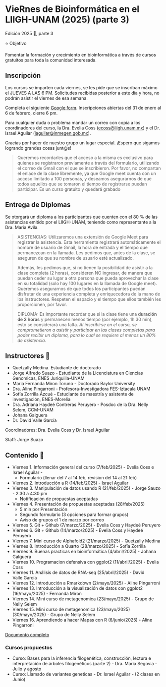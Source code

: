 # VieRnes de Bioinformática en el LIIGH-UNAM (2025) (parte 3)

Edición 2025 💜, parte 3

⭐ Objetivo

Fomentar la formación y crecimiento en bioinformática a través de cursos gratuitos para toda la comunidad interesada.

## Inscripción

Los cursos se imparten cada viernes, se les pide que se inscriban máximo el JUEVES A LAS 6 PM. Solicitudes recibidas posterior a este día y hora, no podrán asistir el viernes de esa semana.

Completa el siguiente [Google form](https://forms.gle/ccuofGQKtnY57TLd6). Inscripciones abiertas del 31 de enero al 6 de febrero, cierre 6 pm.

Para cualquier duda o problema mandar un correo con copia a los coordinadores del curso, la Dra. Evelia Coss (ecoss@liigh.unam.mx) y el Dr. Israel Aguilar (iaguilar@inmegen.gob.mx).

Gracias por hacer de nuestro grupo un lugar especial. ¡Espero que sigamos logrando grandes cosas junt@s!

> Queremos recordarles que el acceso a la misma es exclusivo para quienes se registraron previamente a través del formulario, utilizando el correo de Gmail con el que se inscribieron. Por favor, no compartan el enlace de la clase libremente, ya que Google meet cuenta con un acceso limitado a 100 personas, y deseamos asegurarnos de que todos aquellos que se tomaron el tiempo de registrarse puedan participar. Es un curso gratuito y quedará grabado

## Entrega de Diplomas

Se otorgará un diploma a los participantes que cuenten con el 80 % de las asistencias emitido por el LIIGH-UNAM, teniendo como representante a la Dra. Maria Avila.

> ASISTENCIAS: Utilizaremos una extensión de Google Meet para registrar la asistencia. Esta herramienta registrará automáticamente el nombre de usuario de Gmail, la hora de entrada y el tiempo que permanezcan en la llamada. Les pedimos que, antes de la clase, se aseguren de que su nombre de usuario esté actualizado.
> 
> Además, les pedimos que, si no tienen la posibilidad de asistir a la clase completa (2 horas), consideren NO ingresar, de manera que puedan ceder su lugar a otra persona que pueda aprovechar la clase en su totalidad (solo hay 100 lugares en la llamada de Google meet). Queremos asegurarnos de que todos los participantes puedan disfrutar de una experiencia completa y enriquecedora de la mano de los instructores. Respeten el espacio y el tiempo que ellos también les proporcionen, por favor.
> 
> DIPLOMA: Es importante recordar que si la clase tiene una **duración de 2 horas** y permanecen menos tiempo (por ejemplo, 1h 30 min), esto se considerará una falta. *Al inscribirse en el curso, se comprometieron a asistir y participar en las clases completas para poder recibir un diploma, para lo cual se requiere al menos un 80% de asistencia.*

## Instructores 👾

- Quetzally Medina. Estudiante de doctorado
- Jorge Alfredo Suazo - Estudiante de la Licenciatura en Ciencias Genomicas, ENES Juriquilla-UNAM
- Maria Fernanda Miron Toruno - Doctorado Baylor University
- Dra. Aline Pingarroni - Profesora-Investigadora FES-Iztacala UNAM
- Sofía Zorrilla Azcué - Estudiante de maestría y asistente de investigación, ENES-Morelia
- Dra. Adriana Haydeé Contreras Peruyero - Posdoc de la Dra. Nelly Selem, CCM-UNAM
- Johana Galguera
- Dr. David Valle García

Coordinadores: Dra. Evelia Coss y Dr. Israel Aguilar

Staff:  Jorge Suazo

## Contenido 📌

- Viernes 1. Información general del curso (7/feb/2025) - Evelia Coss e Israel Aguilar -
    + Formulario (llenar del 7 al 14 feb, revision del 14 al 21 feb)
- Viernes 2. Introducción a R (14/feb/2025) - Israel Aguilar
- Viernes 3. Manipulación de datos usando R (21/feb/2025) - Jorge Sauzo - 2:30 a 4:30 pm
    + Notificación de propuestas aceptadas
- Viernes 4. Presentación de propuestas aceptadas (28/feb/2025)
    + 5 min por Presentación
    + Segundo formulario (3 opciones para formar grupos)
    + Aviso de grupos el 1 de marzo por correo
- Viernes 5. Git + Github (7/marzo/2025) - Evelia Coss y Haydeé Peruyero
- Viernes 6. Git + Github (14/marzo/2025) - Evelia Coss y Haydeé Peruyero
- Viernes 7. Mini curso de Alphafold2 (21/marzo/2025) - Quetzally Medina 
- Viernes 8. Introducción a Quarto (28/marzo/2025) - Sofía Zorrilla
- Viernes 9. Buenas practicas en bioinformática (4/abril/2025) - Johana Galguera
- Viernes 10. Programacion defensiva con ggplot2  (11/abril/2025) - Evelia Coss 
- Viernes 11. Análisis de datos de RNA-seq (25/abril/2025) - David Valle García
- Viernes 12. Introducción a Rmarkdown (2/mayo/2025) - Aline Pingarroni
- Viernes 13. Introducción a la visualización de datos con ggplot2 (16/mayo/2025) - Fernanda Miron
- Viernes 14. Mini curso de metagenomica (23/mayo/2025) - Grupo de Nelly Selem 
- Viernes 15. Mini curso de metagenomica (23/mayo/2025) (30/mayo/2025) - Grupo de Nelly Selem 
- Viernes 16. Aprendiendo a hacer Mapas con R (6/junio/2025) - Aline Pingarroni

[Documento completo](https://docs.google.com/document/d/11o38TvNci4RLnZ-URNbu1L7dZVCgameBzre92w46bu0/edit?usp=sharing)

### Cursos propuestos

- Curso: Bases para la inferencia filogenética, construcción, lectura e interpretación de árboles filogenéticos (parte 2) - Dra. Maria Segovia - Julio y agosto
- Curso: Llamado de variantes geneticas - Dr. Israel Aguilar - (2 clases en Junio)

